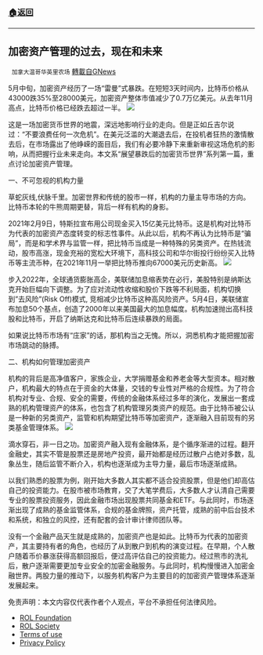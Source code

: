 ###  [:house:返回](README.md)
---


## 加密资产管理的过去，现在和未来
` 加拿大温哥华英里农场` [轉載自GNews](https://gnews.org/zh-hans/2616032/)

5月中旬，加密资产经历了一场“雷曼”式暴跌。在短短3天时间内，比特币价格从43000跌35%至28000美元，加密资产整体市值减少了0.7万亿美元。从去年11月高点，比特币价格已经跌去超过一半。
 ![](https://n.sinaimg.cn/spider20220527/33/w500h333/20220527/82ef-d6f02475f946ef4a082d228d3eb8851e.png) 

这是一场加密货币世界的地震，深远地影响行业的走向。但是正如丘吉尔说过：“不要浪费任何一次危机”。在美元泛滥的大潮退去后，在投机者狂热的激情散去后，在市场露出了他峥嵘的面目后，我们有必要冷静下来重新审视这场危机的影响，从而把握行业未来走向。本文系“展望暴跌后的加密货币世界”系列第一篇，重点讨论加密资产管理。
 
一、不可忽视的机构力量
 
草蛇灰线,伏脉千里。加密世界和传统的股市一样，机构的力量主导市场的方向。比特币本轮的牛熊周期更替，背后一样有机构的身影。
 
2021年2月9日，特斯拉宣布用公司现金买入15亿美元比特币。这是机构对比特币为代表的加密资产态度转变的标志性事件。从此以后，机构不再认为比特币是“骗局”，而是和学术界与监管一样，把比特币当成是一种特殊的另类资产。在热钱流动，股市高涨，现金充裕的宽松大环境下，高科技公司和华尔街投行纷纷买入比特币等主流币种，在2021年11月一举把比特币推向67000美元历史新高。
 ![](https://n.sinaimg.cn/spider20220527/335/w735h400/20220527/5a5e-61a3c278e6c899025fc64a2161a5eb05.jpg) 

步入2022年，全球通货膨胀高企，美联储加息缩表势在必行，美股特别是纳斯达克开始巨幅向下调整。为了应对流动性收缩和股价下跌等不利局面，机构切换到”去风险”(Risk Off)模式, 竞相减少比特币这种高风险资产。5月4日，美联储宣布加息50个基点，创造了2000年以来美国最大的加息幅度。机构加速抛出高科技股和比特币，开启了纳斯达克和比特币后连续暴跌的局面。
 
如果说比特币市场有“庄家”的话，那机构当之无愧。所以，洞悉机构才能把握加密市场跳动的脉搏。
 
二、机构如何管理加密资产
 
机构的背后是高净值客户，家族企业，大学捐赠基金和养老金等大型资本。相对散户，机构最大的特点在于资金的大体量，交钱的专业性对严格的合规性。为了符合机构对专业、合规、安全的需要，传统的金融体系经过多年的演化，发展出一套成熟的机构管理资产的体系，也包含了机构管理另类资产的规范。由于比特币被公认是一种新的另类资产，监管和机构期望比特币等加密资产，逐渐融入目前现有的另类基金管理体系。
 ![](https://n.sinaimg.cn/spider20220527/799/w1024h575/20220527/4f28-de0ab5b3c4aaf44b39984cb51aabfc2f.jpg) 

滴水穿石，非一日之功。加密资产融入现有金融体系，是个循序渐进的过程。翻开金融史，其实不管是股票还是房地产投资，最开始都是经历过散户占绝对多数，乱象丛生，随后监管不断介入，机构也逐渐成为主导力量，最后市场逐渐成熟。
 
以我们熟悉的股票为例，刚开始大多数人其实都不适合投资股票，但是他们却高估自己的投资能力。在股市被市场教育，交了大笔学费后，大多数人才认清自己需要专业的股票投资服务，因此金融市场出现股票共同基金和ETF。与此同时，市场逐渐出现了成熟的基金监管体系，合规的基金牌照，资产托管，成熟的前中后台技术和系统，和独立的风控，还有配套的会计审计律师团队等。
 
没有一个金融产品天生就是成熟的，加密资产也是如此。比特币为代表的加密资产，其主要持有者的角色，也经历了从到散户到机构的演变过程。在早期，个人散户随着币价暴涨获得高额回报后，便过高评估自己的投资能力。经过熊市的洗礼后，散户逐渐需要更加专业安全的加密金融服务。与此同时，机构慢慢进入加密金融世界。两股力量的推动下，以服务机构客户为主要目的的加密资产管理体系逐渐发展起来。

免责声明：本文内容仅代表作者个人观点，平台不承担任何法律风险。
  
- [ROL Foundation](https://rolfoundation.org/)
- [ROL Society](https://rolsociety.org/)
- [Terms of use](https://gnews.org/terms-of-use-3/)
- [Privacy Policy](https://gnews.org/privacy-policy/)
